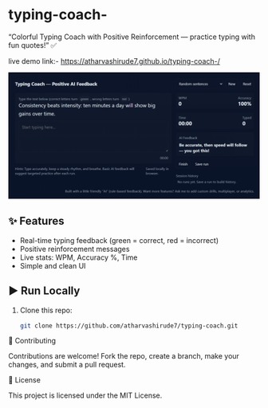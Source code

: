 # typing-coach-
“Colorful Typing Coach with Positive Reinforcement — practice typing with fun quotes!” ✅


live demo link:-
https://atharvashirude7.github.io/typing-coach-/




![App Screenshot](https://github.com/atharvashirude7/typing-coach-/blob/main/Screenshot%202025-09-19%20190216.png?raw=true)


## ✨ Features
- Real-time typing feedback (green = correct, red = incorrect)  
- Positive reinforcement messages  
- Live stats: WPM, Accuracy %, Time  
- Simple and clean UI  

## ▶️ Run Locally
1. Clone this repo:
   ```bash
   git clone https://github.com/atharvashirude7/typing-coach.git
🤝 Contributing

Contributions are welcome! Fork the repo, create a branch, make your changes, and submit a pull request.

📄 License

This project is licensed under the MIT License.
